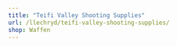 ```yaml
---
title: "Teifi Valley Shooting Supplies"
url: /llechryd/teifi-valley-shooting-supplies/
shop: Waffen
---
```

